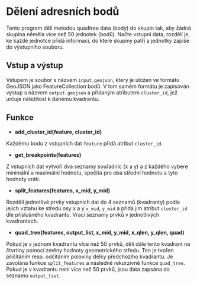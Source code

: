 # Dělení adresních bodů

Tento program dělí metodou quadtree data (body) do skupin tak, aby žádná skupina něměla více než 50 jednotek (bodů). Načte vstupní data, rozdělí je, ke každé jednotce přidá informaci, do které skupiny patří a jednotky zapíše do výstupního souboru.

## Vstup a výstup

Vstupem je soubor s názvem `input.geojson`, který je uložen ve formátu GeoJSON jako FeatureCollection bodů. V tom samém formátu je zapisován výstup s názvem `output.geojson` a přidaným atributem `cluster_id`, jež určuje náležitost k danému kvadrantu.

## Funkce

* **add_cluster_id(feature, cluster_id)**

Každému bodu z vstupních dat `feature` přidá atribut `cluster_id`.

* **get_breakpoints(features)**

Z vstupních dat vytvoří dva seznamy souřadnic (x a y) a z každého vybere minimální a maximální hodnotu, spočítá pro oba střední hodnotu a tyto hodnoty vrátí.

* **split_features(features, x_mid, y_mid)**

Rozdělí jednotlivé prvky vstupních dat do 4 seznamů (kvadranty) podle jejich vztahu ke středu osy x a y `x_mid`, `y_mid` a přidá jim atribut `cluster_id` dle příslušného kvadrantu. Vrací seznamy prvků v jednotlivých kvadrantech.

* **quad_tree(features, output_list, x_mid, y_mid, x_qlen, y_qlen, quad)**

Pokud je v jednom kvadrantu více než 50 prvků, dělí dále tento kvadrant na čtvrtiny pomocí změny hodnoty geometrického středu. Ten je tvořen přičítáním resp. odčítáním poloviny délky předchozího kvadrantu. Je zavolána funkce `split_features` a následně rekurzivně funkce `quad_tree`. Pokud je v kvadrantu není více než 50 prvků, jsou data zapsána do seznamu `output_list`.

